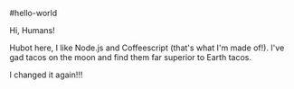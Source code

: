 
#hello-world

Hi, Humans!

Hubot here, I like Node.js and Coffeescript (that's what I'm made of!).
I've gad tacos on the moon and find them far superior to Earth tacos.

I changed it again!!!
